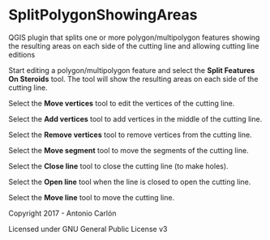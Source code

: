 # SplitPolygonShowingAreas
QGIS plugin that splits one or more polygon/multipolygon features showing the resulting areas on each side of the cutting line and allowing cutting line editions

Start editing a polygon/multipolygon feature and select the **Split Features On Steroids** tool. The tool will show the resulting areas on each side of the cutting line.

Select the **Move vertices** tool to edit the vertices of the cutting line.

Select the **Add vertices** tool to add vertices in the middle of the cutting line. 

Select the **Remove vertices** tool to remove vertices from the cutting line. 

Select the **Move segment** tool to move the segments of the cutting line. 

Select the **Close line** tool to close the cutting line (to make holes). 

Select the **Open line** tool when the line is closed to open the cutting line. 

Select the **Move line** tool to move the cutting line. 

Copyright 2017 - Antonio Carlón

Licensed under GNU General Public License v3
